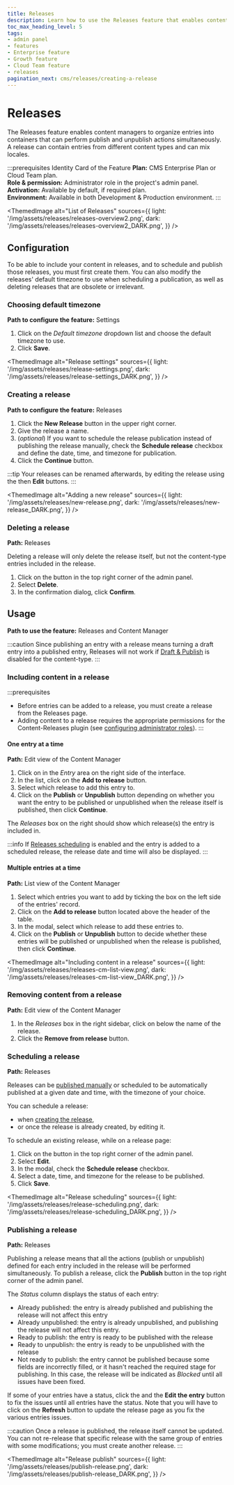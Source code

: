```yaml
---
title: Releases
description: Learn how to use the Releases feature that enables content managers to organize entries to publish/unpublish simultaneously
toc_max_heading_level: 5
tags:
- admin panel
- features
- Enterprise feature
- Growth feature
- Cloud Team feature
- releases
pagination_next: cms/releases/creating-a-release
---
```


# Releases
<GrowthBadge/> <EnterpriseBadge /> <CloudTeamBadge/>

The Releases feature enables content managers to organize entries into containers that can perform publish and unpublish actions simultaneously. A release can contain entries from different content types and can mix locales.

:::prerequisites Identity Card of the Feature
<Icon name="credit-card"/> **Plan:** CMS Enterprise Plan or Cloud Team plan. <br/>
<Icon name="user"/> **Role & permission:** Administrator role in the project's admin panel. <br/>
<Icon name="toggle-left"/> **Activation:** Available by default, if required plan. <br/>
<Icon name="laptop"/> **Environment:** Available in both Development & Production environment.
:::

<ThemedImage
  alt="List of Releases"
  sources={{
    light: '/img/assets/releases/releases-overview2.png',
    dark: '/img/assets/releases/releases-overview2_DARK.png',
  }}
/>

## Configuration

To be able to include your content in releases, and to schedule and publish those releases, you must first create them. You can also modify the releases' default timezone to use when scheduling a publication, as well as deleting releases that are obsolete or irrelevant.

### Choosing default timezone

**Path to configure the feature:** <Icon name="gear-six" /> Settings

1. Click on the _Default timezone_ dropdown list and choose the default timezone to use.
2. Click **Save**.

<ThemedImage
  alt="Release settings"
  sources={{
    light: '/img/assets/releases/release-settings.png',
    dark: '/img/assets/releases/release-settings_DARK.png',
  }}
/>

### Creating a release

**Path to configure the feature:** <Icon name="paper-plane-tilt" /> Releases

1. Click the <Icon name="plus" classes="ph-bold" /> **New Release** button in the upper right corner.  
2. Give the release a name.
3. (_optional_) If you want to schedule the release publication instead of publishing the release manually, check the **Schedule release** checkbox and define the date, time, and timezone for publication.
4. Click the **Continue** button.

:::tip
Your releases can be renamed afterwards, by editing the release using the <Icon name="dots-three-outline" /> then <Icon name="pencil-simple" /> **Edit** buttons.
:::

<ThemedImage
  alt="Adding a new release"
  sources={{
    light: '/img/assets/releases/new-release.png',
    dark: '/img/assets/releases/new-release_DARK.png',
  }}
/>

<!-- TO INTEGRATE IF THE CALLOUT ISN'T ENOUGH

### Renaming a release

You can rename a release. To do so, while on a release page:

1. Click on the <Icon name="dots-three-outline" /> button in the top right corner of the admin panel.
2. Select <Icon name="pencil-simple" /> **Edit**.
3. In the modal, change the name of the release in the _Name_ field.
4. Click **Continue** to save the change.-->

### Deleting a release

**Path:** <Icon name="paper-plane-tilt" /> Releases

Deleting a release will only delete the release itself, but not the content-type entries included in the release.

1. Click on the <Icon name="dots-three-outline" /> button in the top right corner of the admin panel.
2. Select <Icon name="trash" /> **Delete**.
3. In the confirmation dialog, click <Icon name="trash" /> **Confirm**.

## Usage

**Path to use the feature:** <Icon name="paper-plane-tilt" /> Releases and <Icon name="feather" /> Content Manager

:::caution
Since publishing an entry with a release means turning a draft entry into a published entry, Releases will not work if [Draft & Publish](/cms/features/draft-and-publish) is disabled for the content-type.
:::

### Including content in a release

:::prerequisites
- Before entries can be added to a release, you must create a release from the <Icon name="paper-plane-tilt" /> Releases page.
- Adding content to a release requires the appropriate permissions for the Content-Releases plugin (see [configuring administrator roles](/cms/features/users-permissions)).
:::

#### One entry at a time

**Path:** Edit view of the <Icon name="feather" /> Content Manager

1. Click on <Icon name="dots-three-outline" /> in the _Entry_ area on the right side of the interface.
2. In the list, click on the <Icon name="paper-plane-tilt" /> **Add to release** button.
2. Select which release to add this entry to.
3. Click on the **Publish** or **Unpublish** button depending on whether you want the entry to be published or unpublished when the release itself is published, then click **Continue**.

The *Releases* box on the right should show which release(s) the entry is included in.

:::info
If [Releases scheduling](/cms/releases/managing-a-release#scheduling-a-release) is enabled and the entry is added to a scheduled release, the release date and time will also be displayed.
:::

#### Multiple entries at a time

**Path:** List view of the <Icon name="feather" /> Content Manager

1. Select which entries you want to add by ticking the box on the left side of the entries' record.
2. Click on the **Add to release** button located above the header of the table.
3. In the modal, select which release to add these entries to.
4. Click on the **Publish** or **Unpublish** button to decide whether these entries will be published or unpublished when the release is published, then click **Continue**.

<ThemedImage
  alt="Including content in a release"
  sources={{
    light: '/img/assets/releases/releases-cm-list-view.png',
    dark: '/img/assets/releases/releases-cm-list-view_DARK.png',
  }}
/>

### Removing content from a release

**Path:** Edit view of the <Icon name="feather" /> Content Manager

1. In the *Releases* box in the right sidebar, click on <Icon name="dots-three-outline" /> below the name of the release.
2. Click the **Remove from release** button.

### Scheduling a release

**Path:** <Icon name="paper-plane-tilt" /> Releases

Releases can be [published manually](#publishing-a-release) or scheduled to be automatically published at a given date and time, with the timezone of your choice.

You can schedule a release:
- when [creating the release](#creating-a-release),
- or once the release is already created, by editing it.

To schedule an existing release, while on a release page:
1. Click on the <Icon name="dots-three-outline" /> button in the top right corner of the admin panel.
2. Select <Icon name="pencil-simple" /> **Edit**.
3. In the modal, check the **Schedule release** checkbox.
4. Select a date, time, and timezone for the release to be published.
5. Click **Save**.

<ThemedImage
  alt="Release scheduling"
  sources={{
    light: '/img/assets/releases/release-scheduling.png',
    dark: '/img/assets/releases/release-scheduling_DARK.png',
  }}
/>

<!--
:::tip
A release page can display entries either grouped by locale, content-type, or action (publish or unpublish). To change how entries are grouped, click the **Group by …** dropdown and select an option from the list.
:::
-->

### Publishing a release

**Path:** <Icon name="paper-plane-tilt" /> Releases

Publishing a release means that all the actions (publish or unpublish) defined for each entry included in the release will be performed simultaneously. To publish a release, click the **Publish** button in the top right corner of the admin panel.

The _Status_ column displays the status of each entry:

   - <Icon name="check-circle" color="rgb(58,115,66)"/> Already published: the entry is already published and publishing the release will not affect this entry 
   - <Icon name="check-circle" color="rgb(58,115,66)"/> Already unpublished: the entry is already unpublished, and publishing the release will not affect this entry.
   - <Icon name="check-circle" color="rgb(58,115,66)"/> Ready to publish: the entry is ready to  be published with the release
   - <Icon name="check-circle" color="rgb(58,115,66)"/> Ready to unpublish: the entry is ready to  be unpublished with the release
   - <Icon name="x-circle" color="rgb(190,51,33)" /> Not ready to publish: the entry cannot be published because some fields are incorrectly filled, or it hasn't reached the required stage for publishing. In this case, the release will be indicated as *Blocked* until all issues have been fixed.

If some of your entries have a <Icon name="x-circle" color="rgb(190,51,33)" /> status, click the <Icon name="dots-three-outline" /> and the **Edit the entry** button to fix the issues until all entries have the <Icon name="check-circle" color="rgb(58,115,66)"/> status. Note that you will have to click on the **Refresh** button to update the release page as you fix the various entries issues.

:::caution
Once a release is published, the release itself cannot be updated. You can not re-release that specific release with the same group of entries with some modifications; you must create another release.
:::

<ThemedImage
  alt="Release publish"
  sources={{
    light: '/img/assets/releases/publish-release.png',
    dark: '/img/assets/releases/publish-release_DARK.png',
  }}
/>
